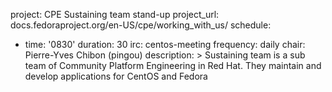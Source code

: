 project:  CPE Sustaining team stand-up
project_url: docs.fedoraproject.org/en-US/cpe/working_with_us/
schedule:
  - time:       '0830'
    duration:   30
    irc:        centos-meeting
    frequency:  daily
chair:  Pierre-Yves Chibon (pingou)
description: >
    Sustaining team is a sub team of Community Platform Engineering in
    Red Hat. They maintain and develop applications for CentOS and Fedora
